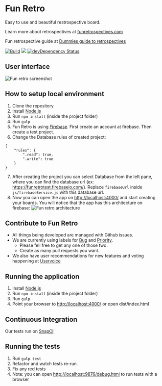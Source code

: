 # Fun Retro
Easy to use and beautiful restrospective board.

Learn more about retrospectives at [funretrospectives.com](http://funretrospectives.com)

Fun retrospective guide at [Dummies guide to retrospectives](https://github.com/gmuraleekrishna/dummies-guide-to-retrospectives)

[![Build](https://snap-ci.com/funretro/distributed/branch/master/build_image)](https://snap-ci.com/funretro/distributed/branch/master)
<a href="https://codeclimate.com/github/glauberramos/fireideaz"><img src="https://codeclimate.com/github/glauberramos/fireideaz/badges/gpa.svg" /></a>&nbsp;[![devDependency Status](https://david-dm.org/funretro/distributed/dev-status.svg)](https://david-dm.org/funretro/distributed#info=devDependencies)

## User interface

![Fun retro screenshot](http://i.imgur.com/iY1zc2Y.png)

## How to setup local environment

1. Clone the repository
2. Install [Node.js](https://nodejs.org/en/)
3. Run ```npm install``` (inside the project folder)
4. Run ```gulp```
5. Fun Retro is using [Firebase](http://www.firebase.com). First create an account at firebase. Then create a test project.
6. Change the Database rules of created project:
```
{
    "rules": {
        ".read": true,
        ".write": true
    }
}
```
7. After creating the project you can select Database from the left pane, where you can find the database url (ex: https://funretrotest.firebaseio.com/). Replace ```firebaseUrl``` inside ```js/firebaseService.js``` with this database url.
8. Now you can open the app on [http://localhost:4000/](http://localhost:4000/) and start creating your boards.
   You will notice that the app has this architecture on firebase:
![Fun retro architecture](https://i.imgur.com/etYgDia.png)

## Contribute to Fun Retro

* All things being developed are managed with Github issues.
* We are currently using labels for [Bug](https://github.com/funretro/distributed/issues?q=is%3Aissue+is%3Aopen+label%3Abug) and [Priority](https://github.com/funretro/distributed/issues?q=is%3Aissue+is%3Aopen+label%3Apriority).
   * Please fell free to get any one of those two.
   * Create as many pull requests you want.
* We also have user recommendations for new features and voting happening at [Uservoice](https://funretrospectives.uservoice.com/forums/269818-general)

## Running the application

1. Install [Node.js](https://nodejs.org/en/)
2. Run ```npm install``` (inside the project folder)
3. Run ```gulp```
4. Point your browser to [http://localhost:4000/](http://localhost:4000/) or open dist/index.html

## Continuous Integration

Our tests run on [SnapCI](https://snap-ci.com/funretro/distributed/branch/master)

## Running the tests

1. Run ```gulp test```
2. Refactor and watch tests re-run.
3. Fix any red tests
4. Note: you can open [http://localhost:9876/debug.html](http://localhost:9876/debug.html) to run tests with a browser

